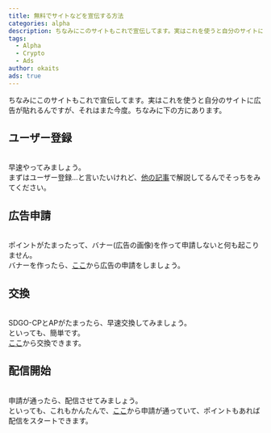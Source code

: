 ```yaml
---
title: 無料でサイトなどを宣伝する方法
categories: alpha
description: ちなみにこのサイトもこれで宣伝してます。実はこれを使うと自分のサイトに広告が貼れるんですが、それはまた今度。ちなみに下の方にあります。
tags:
  - Alpha
  - Crypto
  - Ads
author: okaits
ads: true
---
```

<div class="adservice-pc"></div>
ちなみにこのサイトもこれで宣伝してます。実はこれを使うと自分のサイトに広告が貼れるんですが、それはまた今度。ちなみに下の方にあります。<br>

<h2>ユーザー登録</h2>
<br>
早速やってみましょう。<br>
まずはユーザー登録...と言いたいけれど、<a href="https://linuxcodevserver.github.io/blog/2021/09/09/2021090901/">他の記事</a>で解説してるんでそっちをみてください。
<h2>広告申請</h2>
<br>
ポイントがたまったって、バナー(広告の画像)を作って申請しないと何も起こりません。<br>
バナーを作ったら、<a href="https://adservice.information-portal.net/configadv.php">ここ</a>から広告の申請をしましょう。<br>
<h2>交換</h2>
<br>
SDGO-CPとAPがたまったら、早速交換してみましょう。<br>
といっても、簡単です。<br>
<a href="https://adservice.information-portal.net/change_point-adp.php">ここ</a>から交換できます。<br>
<h2>配信開始</h2>
<br>
申請が通ったら、配信させてみましょう。<br>
といっても、これもかんたんで、<a href="https://adservice.information-portal.net/configadv.php">ここ</a>から申請が通っていて、ポイントもあれば配信をスタートできます。<br>
<div class="adservice-pc adservice-sp"></div>